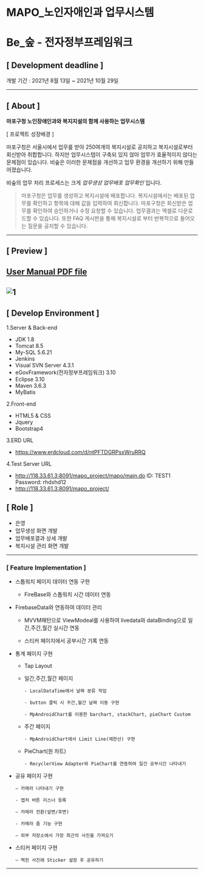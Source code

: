 # MAPO_노인자애인과 업무시스템

# Be_숲 - 전자정부프레임워크

## **[ Development deadline ]**

개발 기간 : 2021년 8월 13일 ~ 2021년 10월 29일

---

## **[ About ]**

**마포구청 노인장애인과와 복지지설의 함께 사용하는 업무시스템**

[ 프로젝트 성장배경 ]

마포구청은 서울시에서 업무를 받아 250여개의 복지시설로 공지하고 복지시설로부터 회신받아 취합합니다.
하지만 업무시스텝이 구축되 있지 않아 업무가 효율적이지 않다는 문제점이 있습니다.
비숲은 이러한 문제점을 개선하고 업무 환경을 개선하기 위해 만들어졌습니다.

비숲의 업무 처리 프로세스는 크게 *업무생성* *업무배포* *업무확인* 입니다.

> 마포구청은 업무를 생성하고 복지시설에 배포합니다.
> 복지시설에서는 배포된 업무를 확인하고 항목에 대해 값을 입력하여 회신합니다.
> 마포구청은 회신받은 업무를 확인하여 승인하거나 수정 요청할 수 있습니다.
> 업무결과는 엑셀로 다운로드할 수 있습니다.
> 또한 FAQ 게시판을 통해 복지시설로 부터 반복적으로 들어오는 질문을 공지할 수 있습니다.

---
## **[ Preview ]**

 [User Manual PDF file](https://github.com/eunyoung56/MAPO_Project/blob/main/UserManual.pdf)
---

![1](https://github.com/eunyoung56/MAPO_Project/blob/main/mapoBusinessSystem.png)
---

## **[ Develop Environment ]**

1.Server & Back-end
  - JDK 1.8   
  - Tomcat 8.5
  - My-SQL 5.6.21
  - Jenkins
  - Visual SVN Server 4.3.1    
  - eGovFramework(전자정부프레임워크) 3.10
  - Eclipse 3.10
  - Maven 3.6.3
  - MyBatis

2.Front-end
  - HTML5 & CSS
  - Jquery
  - Bootstrap4

3.ERD URL
  - https://www.erdcloud.com/d/ntPFTDGRPsxWruRRQ

4.Test Server URL
   - http://118.33.61.3:8091/mapo_project/mapo/main.do
     ID: TEST1
     Password: rhdxhd12
   - http://118.33.61.3:8091/mapo_project/	

## **[ Role ]**

* 은영
 * 업무생성 화면 개발
 * 업무배포결과 상세 개발
 * 복지시설 관리 화면 개발
 
---
### **[ Feature Implementation ]**

- 스톱워치 페이지 데이터 연동 구현

  - FireBase와 스톱워치 시간 데이터 연동 
  
- FirebaseData와 연동하여 데이터 관리

   - MVVM패턴으로 ViewModeal를 사용하여 livedata와 dataBinding으로 일간,주간,월간 실시간 연동
  
   - 스티커 페이지에서 공부시간 기록 연동

- 통계 페이지 구현
    
  - Tap Layout 

  - 일간,주간,월간 페이지
    
        - LocalDataTime에서 날짜 분류 작업 
       
        - button 클릭 시 주간,월간 날짜 이동 구현
       
        - MpAndroidChart를 이용한 barchart, stackChart, pieChart Custom

  - 주간 페이지
 
        - MpAndroidChart에서 Limit Line(제한선) 구현


  - PieChart(원 차트)
 
        - RecyclerView Adapter와 PieChart를 연동하여 일간 공부시간 나타내기

- 공유 페이지 구현

      — 카메라 나타내기 구현
      
      - 캡처 버튼 리스너 등록

      — 카메라 전환(앞면/후면)
      
      - 카메라 줌 기능 구현
      
      — 외부 저장소에서 가장 최근의 사진을 가져오기
      
      
- 스티커 페이지 구현

      — 찍힌 사진에 Sticker 설정 후 공유하기
     
---

